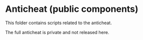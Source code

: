# Anticheat (public components)

This folder contains scripts related to the anticheat.

The full anticheat is private and not released here.
